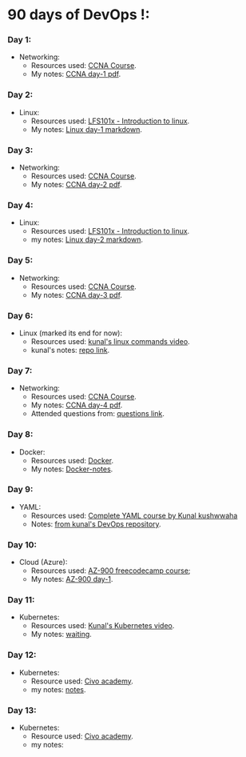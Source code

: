 # 90 days of DevOps !:

### Day 1:
- Networking:
  - Resources used: [CCNA Course](https://www.youtube.com/watch?v=rv3QK2UquxM&t=0s).
  - My notes: [CCNA day-1 pdf](https://github.com/prateek041/DevOps-100days/blob/main/resources/Networking/CCNA-day-1.pdf).

### Day 2:
- Linux:
  - Resources used: [LFS101x - Introduction to linux](https://learning.edx.org/course/course-v1:LinuxFoundationX+LFS101x+2T2021/home). 
  - My notes: [Linux day-1 markdown](https://github.com/prateek041/DevOps-100days/blob/main/resources/Linux/Linux%20day-1.md).

### Day 3:
- Networking:
  - Resources used: [CCNA Course](https://www.youtube.com/watch?v=rv3QK2UquxM&t=0s).
  - My notes: [CCNA day-2 pdf](https://github.com/prateek041/DevOps-100days/blob/main/resources/Networking/CCNA-day-2.pdf).

### Day 4:
- Linux:
  - Resources used: [LFS101x - Introduction to linux](https://learning.edx.org/course/course-v1:LinuxFoundationX+LFS101x+2T2021/home). 
  - my notes: [Linux day-2 markdown](https://github.com/prateek041/DevOps-90days/blob/main/resources/Linux/Linux-day-2.md).

### Day 5:
- Networking:
  - Resources used: [CCNA Course](https://www.youtube.com/watch?v=rv3QK2UquxM&t=0s).
  - My notes: [CCNA day-3 pdf](https://github.com/prateek041/DevOps-90days/blob/main/resources/Networking/CCNA-day-3.pdf).

### Day 6:
- Linux (marked its end for now):
  - Resources used: [kunal's linux commands video](https://www.youtube.com/watch?v=iwolPf6kN-k&t=1285s).
  - kunal's notes: [repo link](https://github.com/kunal-kushwaha/DevOps-Bootcamp/blob/main/Linux%20and%20Terminal%20commands/Handwritten%20Notes%20of%20Intro%20to%20Linux%20%26%20Terminal%20Commands.pdf).

### Day 7:
- Networking:
  - Resources used: [CCNA Course](https://www.youtube.com/watch?v=rv3QK2UquxM&t=0s).
  - My notes: [CCNA day-4 pdf](https://github.com/prateek041/DevOps-90days/blob/main/resources/Networking/CCNA-day-4.pdf).
  - Attended questions from: [questions link](https://dce.telkomuniversity.ac.id/wp-content/uploads/2014/09/49445184-IP-Addressing-and-Subnetting-Workbook-Instructors-Version-1-5.pdf).

### Day 8:
- Docker:
  - Resources used: [Docker](https://www.youtube.com/watch?v=buHPsFgpsgU).
  - My notes: [Docker-notes](https://github.com/prateek041/DevOps-90days/blob/main/resources/Docker/Docker-day-1.pdf). 

### Day 9:
- YAML:
  - Resources used: [Complete YAML course by Kunal kushwwaha](https://www.youtube.com/watch?v=IA90BTozdow&list=PL9gnSGHSqcnoqBXdMwUTRod4Gi3eac2Ak&index=6&t=267s)
  - Notes: [from kunal's DevOps repository](https://github.com/kunal-kushwaha/DevOps-Bootcamp/tree/main/YAML).

### Day 10:
- Cloud (Azure):
  - Resources used: [AZ-900 freecodecamp course](https://www.youtube.com/watch?v=NKEFWyqJ5XA&list=WL&index=133&t=12s);
  - My notes: [AZ-900 day-1](https://github.com/prateek041/DevOps-90days/blob/main/resources/Cloud(Azure)/AZ-900-day-1.md).

### Day 11:
- Kubernetes:
  - Resources used: [Kunal's Kubernetes video](https://www.youtube.com/watch?v=KVBON1lA9N8&list=PL9gnSGHSqcnoqBXdMwUTRod4Gi3eac2Ak&index=7).
  - My notes: [waiting]().

### Day 12:
- Kubernetes:
  - Resource used: [Civo academy](https://www.civo.com/account/academy).
  - my notes: [notes](https://github.com/prateek041/DevOps-90days/tree/main/resources/Kubernetes/Day-1-Kubernetes-concepts(Civo)).

### Day 13:
- Kubernetes:
  - Resource used: [Civo academy](https://www.civo.com/account/academy).
  - my notes: [](https://github.com/prateek041/DevOps-90days/tree/main/resources/Kubernetes/Day-2-Kubernetes(Civo))
